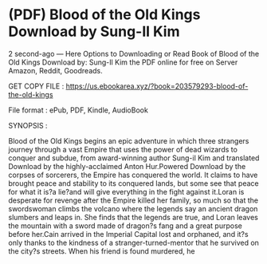 # (PDF) Blood of the Old Kings Download by Sung-Il Kim

2 second-ago — Here Options to Downloading or Read Book of Blood of the Old Kings Download by: Sung-Il Kim the PDF online for free on Server Amazon, Reddit, Goodreads.

GET COPY FILE : https://us.ebookarea.xyz/?book=203579293-blood-of-the-old-kings

File format : ePub, PDF, Kindle, AudioBook

SYNOPSIS :

Blood of the Old Kings begins an epic adventure in which three strangers journey through a vast Empire that uses the power of dead wizards to conquer and subdue, from award-winning author Sung-il Kim and translated Download by the highly-acclaimed Anton Hur.Powered Download by the corpses of sorcerers, the Empire has conquered the world. It claims to have brought peace and stability to its conquered lands, but some see that peace for what it is?a lie?and will give everything in the fight against it.Loran is desperate for revenge after the Empire killed her family, so much so that the swordswoman climbs the volcano where the legends say an ancient dragon slumbers and leaps in. She finds that the legends are true, and Loran leaves the mountain with a sword made of dragon?s fang and a great purpose before her.Cain arrived in the Imperial Capital lost and orphaned, and it?s only thanks to the kindness of a stranger-turned-mentor that he survived on the city?s streets. When his friend is found murdered, he
